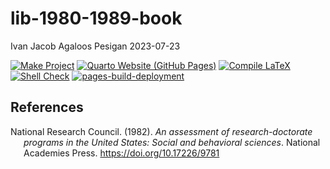 lib-1980-1989-book
================
Ivan Jacob Agaloos Pesigan
2023-07-23

<!-- README.md is generated from .setup/readme/README.Rmd. Please edit that file -->
<!-- badges: start -->

[![Make
Project](https://github.com/ijapesigan/lib-1980-1989-book/actions/workflows/make.yml/badge.svg)](https://github.com/ijapesigan/lib-1980-1989-book/actions/workflows/make.yml)
[![Quarto Website (GitHub
Pages)](https://github.com/ijapesigan/lib-1980-1989-book/actions/workflows/quarto-gh-pages.yml/badge.svg)](https://github.com/ijapesigan/lib-1980-1989-book/actions/workflows/quarto-gh-pages.yml)
[![Compile
LaTeX](https://github.com/ijapesigan/lib-1980-1989-book/actions/workflows/latex.yml/badge.svg)](https://github.com/ijapesigan/lib-1980-1989-book/actions/workflows/latex.yml)
[![Shell
Check](https://github.com/ijapesigan/lib-1980-1989-book/actions/workflows/shellcheck.yml/badge.svg)](https://github.com/ijapesigan/lib-1980-1989-book/actions/workflows/shellcheck.yml)
[![pages-build-deployment](https://github.com/ijapesigan/lib-1980-1989-book/actions/workflows/pages/pages-build-deployment/badge.svg)](https://github.com/ijapesigan/lib-1980-1989-book/actions/workflows/pages/pages-build-deployment)
<!-- badges: end -->

## References

<div id="refs" class="references csl-bib-body hanging-indent"
line-spacing="2">

<div id="ref-NationalResearchCouncil-1982" class="csl-entry">

National Research Council. (1982). *An assessment of research-doctorate
programs in the United States: Social and behavioral sciences*. National
Academies Press. <https://doi.org/10.17226/9781>

</div>

</div>
